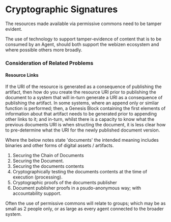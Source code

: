 # Cryptographic Signatures

The resources made available via permissive commons need to be tamper evident.

The use of technology to support tamper-evidence of content that is to be consumed by an Agent, should both support the webizen ecosystem and where possible others more broadly.

### Consideration of Related Problems

#### Resource Links

If the URI of the resource is generated as a consequence of publishing the artifact, then how do you create the resource URI prior to publishing the document to a system that will in-turn generate a URI as a consequence of publishing the artifact.  In some systems, where an append only or simliar function is performed; then, a Genesis Block containing the first elements of information about that artifact needs to be generated prior to appending other links to it; and in-turn, whilst there is a capacity to know what the previous documents URI is when structing the document, it is less clear how to pre-determine what the URI for the newly published document version. 

Where the below notes state 'documents' the intended meaning includes binaries and other  forms of digital assets / artifacts.

1. Securing the Chain of Documents
2. Securing the Document.
3. Securing the documents contents
4. Cryptographically testing the documents contents at the time of execution (processing).
5. Cryptographic proofs of the documents publisher
6. Document publisher proofs in a psudo-anonymous way; with accountability support.

Often the use of permissive commons will relate to groups; which may be as small as 2 people only, or as large as every agent connected to the broader system.


